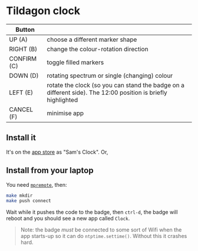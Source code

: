 # Tildagon clock

| Button | |
|---|---|
| UP (A) | choose a different marker shape |
| RIGHT (B) | change the colour-rotation direction |
| CONFIRM (C) | toggle filled markers |
| DOWN (D) | rotating spectrum or single (changing) colour |
| LEFT (E) | rotate the clock (so you can stand the badge on a different side). The 12:00 position is briefly highlighted |
| CANCEL (F) | minimise app |

## Install it

It's on the [app store](https://apps.badge.emfcamp.org/) as "Sam's Clock". Or,

## Install from your laptop

You need [`mpremote`](https://docs.micropython.org/en/latest/reference/mpremote.html), then:

```bash
make mkdir
make push connect
```

Wait while it pushes the code to the badge, then `ctrl-d`, the badge will reboot and you should see a new app called `Clock`.

> Note: the badge *must* be connected to some sort of Wifi when the app starts-up so it can do `ntptime.settime()`. Without this it crashes hard.
